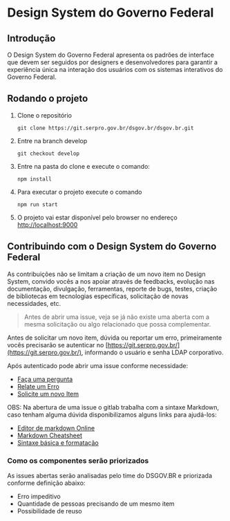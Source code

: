 # Design System do Governo Federal

## Introdução

O Design System do Governo Federal apresenta os padrões de interface que devem ser seguidos por designers e desenvolvedores para garantir a experiência única na interação dos usuários com os sistemas interativos do Governo Federal.

## Rodando o projeto

1. Clone o repositório

    ```git
    git clone https://git.serpro.gov.br/dsgov.br/dsgov.br.git
    ```

1. Entre na branch develop

    ```git
    git checkout develop
    ```

1. Entre na pasta do clone e execute o comando:

    ```node
    npm install
    ```

1. Para executar o projeto execute o comando

    ```node
    npm run start
    ```

1. O projeto vai estar disponível pelo browser no endereço [http://localhost:9000](http://localhost:9000)

## Contribuindo com o Design System do Governo Federal

As contribuições não se limitam a criação de um novo item no Design System, convido vocês a nos apoiar através de feedbacks, evolução nas documentação, divulgação, ferramentas, reporte de bugs, testes, criação de bibliotecas em tecnologias específicas, solicitação de novas necessidades, etc.

> Antes de abrir uma issue, veja se já não existe uma aberta com a mesma solicitação ou algo relacionado que possa complementar.

Antes de solicitar um novo item, dúvida ou reportar um erro, primeiramente vocês precisarão se autenticar no [https://git.serpro.gov.br/](https://git.serpro.gov.br/), informando o usuário e senha LDAP corporativo.

Após autenticado pode abrir uma issue conforme necessidade:

-   [Faça uma pergunta](https://git.serpro.gov.br/dsgov.br/dsgov.br-backlogs/blob/master/.gitlab/issue_templates/QUESTION.md)
-   [Relate um Erro](https://git.serpro.gov.br/dsgov.br/dsgov.br-backlogs/blob/master/.gitlab/issue_templates/BUG.md)
-   [Solicite um novo Item](https://git.serpro.gov.br/dsgov.br/dsgov.br-backlogs/blob/master/.gitlab/issue_templates/CONTRIBUTING.md)

OBS: Na abertura de uma issue o gitlab trabalha com a sintaxe Markdown, caso tenham alguma dúvida disponibilizamos alguns links para ajudá-los:

-   [Editor de markdown Online](https://stackedit.io/app#)
-   [Markdown Cheatsheet](https://github.com/adam-p/markdown-here/wiki/Markdown-Cheatsheet)
-   [Sintaxe básica e formatação](https://help.github.com/pt/github/writing-on-github/basic-writing-and-formatting-syntax)

### Como os componentes serão priorizados

As issues abertas serão analisadas pelo time do DSGOV.BR e priorizada conforme definição abaixo:

-   Erro impeditivo
-   Quantidade de pessoas precisando de um mesmo item
-   Possibilidade de reuso
